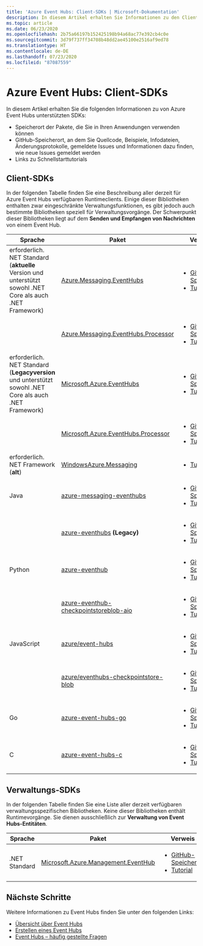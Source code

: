 ```yaml
---
title: 'Azure Event Hubs: Client-SDKs | Microsoft-Dokumentation'
description: In diesem Artikel erhalten Sie Informationen zu den Client-SDKs für Azure Event Hubs.
ms.topic: article
ms.date: 06/23/2020
ms.openlocfilehash: 2b75a66197b152425198b94a68ac77e392cb4c0e
ms.sourcegitcommit: 3d79f737ff34708b48dd2ae45100e2516af9ed78
ms.translationtype: HT
ms.contentlocale: de-DE
ms.lasthandoff: 07/23/2020
ms.locfileid: "87087559"
---
```

# <a name="azure-event-hubs---client-sdks"></a>Azure Event Hubs: Client-SDKs
In diesem Artikel erhalten Sie die folgenden Informationen zu von Azure Event Hubs unterstützten SDKs: 

- Speicherort der Pakete, die Sie in Ihren Anwendungen verwenden können 
- GitHub-Speicherort, an dem Sie Quellcode, Beispiele, Infodateien, Änderungsprotokolle, gemeldete Issues und Informationen dazu finden, wie neue Issues gemeldet werden 
- Links zu Schnellstarttutorials 

## <a name="client-sdks"></a>Client-SDKs
In der folgenden Tabelle finden Sie eine Beschreibung aller derzeit für Azure Event Hubs verfügbaren Runtimeclients. Einige dieser Bibliotheken enthalten zwar eingeschränkte Verwaltungsfunktionen, es gibt jedoch auch bestimmte Bibliotheken speziell für Verwaltungsvorgänge. Der Schwerpunkt dieser Bibliotheken liegt auf dem **Senden und Empfangen von Nachrichten** von einem Event Hub.

| Sprache | Paket | Verweis | 
| -------- | ------- | --------------- | 
| erforderlich. NET Standard (**aktuelle** Version und unterstützt sowohl .NET Core als auch .NET Framework) | [Azure.Messaging.EventHubs](https://www.nuget.org/packages/Azure.Messaging.EventHubs/) |<ul><li>[GitHub-Speicherort](https://github.com/Azure/azure-sdk-for-net/tree/master/sdk/eventhub/Azure.Messaging.EventHubs)</li><li>[Tutorial](get-started-dotnet-standard-send-v2.md)</li></ul> |
|       | [Azure.Messaging.EventHubs.Processor](https://www.nuget.org/packages/Azure.Messaging.EventHubs.Processor/) | <ul><li>[GitHub-Speicherort](https://github.com/Azure/azure-sdk-for-net/tree/master/sdk/eventhub/Azure.Messaging.EventHubs.Processor)</li><li>[Tutorial](get-started-dotnet-standard-send-v2.md)</li></ul> |
| erforderlich. NET Standard (**Legacyversion** und unterstützt sowohl .NET Core als auch .NET Framework) | [Microsoft.Azure.EventHubs](https://www.nuget.org/packages/Microsoft.Azure.EventHubs/) | <ul><li>[GitHub-Speicherort](https://github.com/Azure/azure-sdk-for-net/tree/master/sdk/eventhub/Microsoft.Azure.EventHubs)</li><li>[Tutorial](event-hubs-dotnet-standard-getstarted-send.md)</li></ul> | 
|       | [Microsoft.Azure.EventHubs.Processor](https://www.nuget.org/packages/Microsoft.Azure.EventHubs.Processor) | <ul><li>[GitHub-Speicherort](https://github.com/Azure/azure-sdk-for-net/tree/master/sdk/eventhub/Microsoft.Azure.EventHubs.Processor)</li><li>[Tutorial](event-hubs-dotnet-standard-getstarted-send.md)</li></ul> |
| erforderlich. NET Framework (**alt**) | [WindowsAzure.Messaging](https://www.nuget.org/packages/WindowsAzure.ServiceBus/) |<ul><li>[Tutorial](event-hubs-dotnet-framework-getstarted-send.md)</li></ul> |
| Java | [azure-messaging-eventhubs](https://search.maven.org/search?q=a:azure-messaging-eventhubs) | <ul><li>[GitHub-Speicherort](https://github.com/Azure/azure-sdk-for-java/tree/master/sdk/eventhubs/azure-messaging-eventhubs)</li><li>[Tutorial](get-started-java-send-v2.md)</li></ul> |
|      | [azure-eventhubs](https://search.maven.org/search?q=a:azure-eventhubs) **(Legacy)** | <ul><li>[GitHub-Speicherort](https://github.com/Azure/azure-sdk-for-java/tree/master/sdk/eventhubs/microsoft-azure-eventhubs)</li><li>[Tutorial](event-hubs-java-get-started-send.md)</li></ul> |
| Python |  [azure-eventhub](https://pypi.org/project/azure-eventhub/) | <ul><li>[GitHub-Speicherort](https://github.com/Azure/azure-sdk-for-python/tree/master/sdk/eventhub/azure-eventhub)</li><li>[Tutorial](get-started-python-send-v2.md)</li></ul> |
|        | [azure-eventhub-checkpointstoreblob-aio](https://pypi.org/project/azure-eventhub-checkpointstoreblob-aio/) | <ul><li>[GitHub-Speicherort](https://github.com/Azure/azure-sdk-for-python/tree/master/sdk/eventhub/azure-eventhub-checkpointstoreblob-aio)</li><li>[Tutorial](get-started-python-send-v2.md)</li></ul> |
| JavaScript | [azure/event-hubs](https://www.npmjs.com/package/@azure/event-hubs) | <ul><li>[GitHub-Speicherort](https://github.com/Azure/azure-sdk-for-js/tree/master/sdk/eventhub/event-hubs)</li><li>[Tutorial](get-started-node-send-v2.md)</li></ul> |
|            | [azure/eventhubs-checkpointstore-blob](https://www.npmjs.com/package/@azure/eventhubs-checkpointstore-blob) | <ul><li>[GitHub-Speicherort](https://github.com/Azure/azure-sdk-for-js/tree/master/sdk/eventhub/eventhubs-checkpointstore-blob)</li><li>[Tutorial](get-started-node-send-v2.md)</li></ul> |
| Go | [azure-event-hubs-go](https://github.com/Azure/azure-event-hubs-go) | <ul><li>[GitHub-Speicherort](https://github.com/Azure/azure-event-hubs-go)</li><li>[Tutorial](event-hubs-go-get-started-send.md)</li></ul> |
| C | [azure-event-hubs-c](https://github.com/Azure/azure-event-hubs-c) | <ul><li>[GitHub-Speicherort](https://github.com/Azure/azure-event-hubs-c)</li><li>[Tutorial](event-hubs-c-getstarted-send.md)</li></ul> |

## <a name="management-sdks"></a>Verwaltungs-SDKs
In der folgenden Tabelle finden Sie eine Liste aller derzeit verfügbaren verwaltungsspezifischen Bibliotheken. Keine dieser Bibliotheken enthält Runtimevorgänge. Sie dienen ausschließlich zur **Verwaltung von Event Hubs-Entitäten**.

| Sprache | Paket | Verweis | 
| -------- | ------- | --------------- | 
| .NET Standard | [Microsoft.Azure.Management.EventHub](https://www.nuget.org/packages/Microsoft.Azure.Management.EventHub) |<ul><li>[GitHub-Speicherort](https://github.com/Azure/azure-sdk-for-net/tree/master/sdk/eventhub/Microsoft.Azure.Management.EventHub)</li><li>[Tutorial](get-started-dotnet-standard-send-v2.md)</li></ul> |


## <a name="next-steps"></a>Nächste Schritte

Weitere Informationen zu Event Hubs finden Sie unter den folgenden Links:

* [Übersicht über Event Hubs](./event-hubs-about.md)
* [Erstellen eines Event Hubs](event-hubs-create.md)
* [Event Hubs – häufig gestellte Fragen](event-hubs-faq.md)
